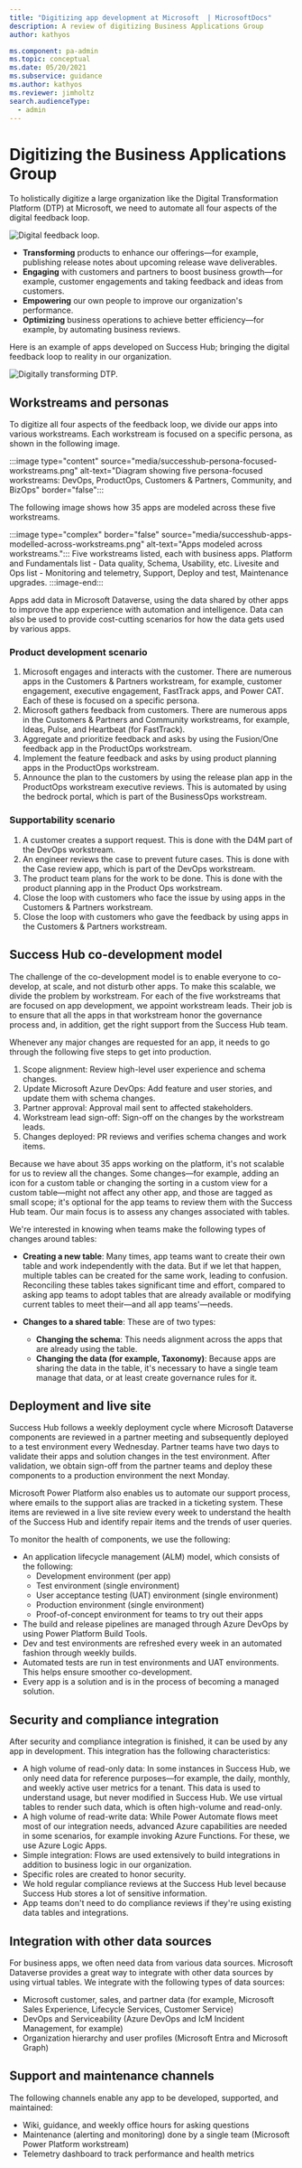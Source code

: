 ```yaml
---
title: "Digitizing app development at Microsoft  | MicrosoftDocs"
description: A review of digitizing Business Applications Group
author: kathyos

ms.component: pa-admin
ms.topic: conceptual
ms.date: 05/20/2021
ms.subservice: guidance
ms.author: kathyos
ms.reviewer: jimholtz
search.audienceType: 
  - admin
---
```

# Digitizing the Business Applications Group 

To holistically digitize a large organization like the Digital Transformation Platform (DTP) at Microsoft, we need to automate all four aspects of the digital feedback loop.

![Digital feedback loop.](media/successhub-digital-feedback-loop.png "Digital feedback loop")

- **Transforming** products to enhance our offerings&mdash;for example, publishing release notes about upcoming release wave deliverables.
- **Engaging** with customers and partners to boost business growth&mdash;for example, customer engagements and taking feedback and ideas from customers. 
- **Empowering** our own people to improve our organization's performance.
- **Optimizing** business operations to achieve better efficiency&mdash;for example, by automating business reviews.

Here is an example of apps developed on Success Hub; bringing the digital feedback loop to reality in our organization.

![Digitally transforming DTP.](media/successhub-digitally-transforming-dtp.png "Digitally transforming DTP")  

## Workstreams and personas

To digitize all four aspects of the feedback loop, we divide our apps into various workstreams. Each workstream is focused on a specific persona, as shown in the following image.

:::image type="content" source="media/successhub-persona-focused-workstreams.png" alt-text="Diagram showing five persona-focused workstreams: DevOps, ProductOps, Customers & Partners, Community, and BizOps" border="false":::

The following image shows how 35 apps are modeled across these five workstreams.

:::image type="complex" border="false" source="media/successhub-apps-modelled-across-workstreams.png" alt-text="Apps modeled across workstreams.":::
Five workstreams listed, each with business apps. Platform and Fundamentals list - Data quality, Schema, Usability, etc. Livesite and Ops list - Monitoring and telemetry, Support, Deploy and test, Maintenance upgrades.
:::image-end:::

Apps add data in Microsoft Dataverse, using the data shared by other apps to improve the app experience with automation and intelligence. Data can also be used to provide cost-cutting scenarios for how the data gets used by various apps.

### Product development scenario

1. Microsoft engages and interacts with the customer. There are numerous apps in the Customers & Partners workstream, for example, customer engagement, executive engagement, FastTrack apps, and Power CAT. Each of these is focused on a specific persona.
2. Microsoft gathers feedback from customers. There are numerous apps in the Customers & Partners and Community workstreams, for example, Ideas, Pulse, and Heartbeat (for FastTrack). 
3. Aggregate and prioritize feedback and asks by using the Fusion/One feedback app in the ProductOps workstream.
4. Implement the feature feedback and asks by using product planning apps in the ProductOps workstream.
5. Announce the plan to the customers by using the release plan app in the ProductOps workstream executive reviews. This is automated by using the bedrock portal, which is part of the BusinessOps workstream.

### Supportability scenario

1. A customer creates a support request. This is done with the D4M part of the DevOps workstream.
2. An engineer reviews the case to prevent future cases. This is done with the Case review app, which is part of the DevOps workstream.
3. The product team plans for the work to be done. This is done with the product planning app in the Product Ops workstream.
4. Close the loop with customers who face the issue by using apps in the Customers & Partners workstream.
5. Close the loop with customers who gave the feedback by using apps in the Customers & Partners workstream.

## Success Hub co-development model

The challenge of the co-development model is to enable everyone to co-develop, at scale, and not disturb other apps. To make this scalable, we divide the problem by workstream. For each of the five workstreams that are focused on app development, we appoint workstream leads. Their job is to ensure that all the apps in that workstream honor the governance process and, in addition, get the right support from the Success Hub team.

Whenever any major changes are requested for an app, it needs to go through the following five steps to get into production.

1. Scope alignment: Review high-level user experience and schema changes. 
2. Update Microsoft Azure DevOps: Add feature and user stories, and update them with schema changes. 
3. Partner approval: Approval mail sent to affected stakeholders. 
4. Workstream lead sign-off: Sign-off on the changes by the workstream leads. 
5. Changes deployed: PR reviews and verifies schema changes and work items.

Because we have about 35 apps working on the platform, it's not scalable for us to review all the changes. Some changes&mdash;for example, adding an icon for a custom table or changing the sorting in a custom view for a custom table&mdash;might not affect any other app, and those are tagged as small scope; it's optional for the app teams to review them with the Success Hub team. Our main focus is to assess any changes associated with tables.

We're interested in knowing when teams make the following types of changes around tables:

- **Creating a new table**: Many times, app teams want to create their own table and work independently with the data. But if we let that happen, multiple tables can be created for the same work, leading to confusion. Reconciling these tables takes significant time and effort, compared to asking app teams to adopt tables that are already available or modifying current tables to meet their&mdash;and all app teams'&mdash;needs.

- **Changes to a shared table**: These are of two types:

  - **Changing the schema**: This needs alignment across the apps that are already using the table. 
  - **Changing the data (for example, Taxonomy)**: Because apps are sharing the data in the table, it's necessary to have a single team manage that data, or at least create governance rules for it.

## Deployment and live site

Success Hub follows a weekly deployment cycle where Microsoft Dataverse components are reviewed in a partner meeting and subsequently deployed to a test environment every Wednesday. Partner teams have two days to validate their apps and solution changes in the test environment. After validation, we obtain sign-off from the partner teams and deploy these components to a production environment the next Monday. 

Microsoft Power Platform also enables us to automate our support process, where emails to the support alias are tracked in a ticketing system. These items are reviewed in a live site review every week to understand the health of the Success Hub and identify repair items and the trends of user queries.

To monitor the health of components, we use the following:
 
- An application lifecycle management (ALM) model, which consists of the following:
  - Development environment (per app)
  - Test environment (single environment)
  - User acceptance testing (UAT) environment (single environment)
  - Production environment (single environment)
  - Proof-of-concept environment for teams to try out their apps
- The build and release pipelines are managed through Azure DevOps by using Power Platform Build Tools.
- Dev and test environments are refreshed every week in an automated fashion through weekly builds.
- Automated tests are run in test environments and UAT environments. This helps ensure smoother co-development.
- Every app is a solution and is in the process of becoming a managed solution.

## Security and compliance integration

After security and compliance integration is finished, it can be used by any app in development. This integration has the following characteristics:

- A high volume of read-only data: In some instances in Success Hub, we only need data for reference purposes&mdash;for example, the daily, monthly, and weekly active user metrics for a tenant. This data is used to understand usage, but never modified in Success Hub. We use virtual tables to render such data, which is often high-volume and read-only.  
- A high volume of read-write data: While Power Automate flows meet most of our integration needs, advanced Azure capabilities are needed in some scenarios, for example invoking Azure Functions. For these, we use Azure Logic Apps. 
- Simple integration: Flows are used extensively to build integrations in addition to business logic in our organization. 
- Specific roles are created to honor security.
- We hold regular compliance reviews at the Success Hub level because Success Hub stores a lot of sensitive information.
- App teams don't need to do compliance reviews if they're using existing data tables and integrations.

## Integration with other data sources

For business apps, we often need data from various data sources. Microsoft Dataverse provides a great way to integrate with other data sources by using virtual tables. We integrate with the following types of data sources:

- Microsoft customer, sales, and partner data (for example, Microsoft Sales Experience, Lifecycle Services, Customer Service)
- DevOps and Serviceability (Azure DevOps and IcM Incident Management, for example)
- Organization hierarchy and user profiles (Microsoft Entra and Microsoft Graph)

## Support and maintenance channels

The following channels enable any app to be developed, supported, and maintained:

- Wiki, guidance, and weekly office hours for asking questions 
- Maintenance (alerting and monitoring) done by a single team (Microsoft Power Platform workstream)
- Telemetry dashboard to track performance and health metrics